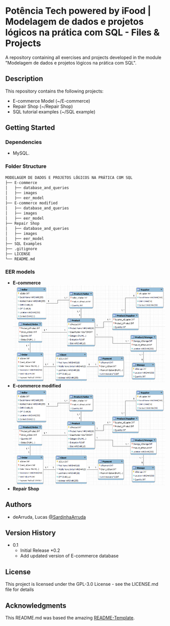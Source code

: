 # Potência Tech powered by iFood | Modelagem de dados e projetos lógicos na prática com SQL - Files & Projects

A repository containing all exercises and projects developed in the module "Modelagem de dados e projetos lógicos na prática com SQL". 

## Description

This repository contains the following projects:
* E-commerce Model (~/E-commerce)
* Repair Shop (~/Repair Shop)
* SQL tutorial examples (~/SQL example)

## Getting Started

### Dependencies

* MySQL.

### Folder Structure
````
MODELAGEM DE DADOS E PROJETOS LÓGICOS NA PRÁTICA COM SQL
├── E-commerce
│   ├── database_and_queries
│   ├── images
│   ├── eer_model
├── E-commerce modified
│   ├── database_and_queries
│   ├── images
│   ├── eer_model
├── Repair Shop
│   ├── database_and_queries
│   ├── images
│   ├── eer_model
├── SQL Examples
├── .gitignore
├── LICENSE
└── README.md
````

### EER models

* **E-commerce**
![E-commerce EER Model](https://github.com/deArrudal/dio-ifood-modelagem-dados-sql/blob/main/E-commerce/images/ecommerce_model_layout.PNG)
* **E-commerce modified**
![E-commerce EER Model](https://github.com/deArrudal/dio-ifood-modelagem-dados-sql/blob/main/E-commerce/images/ecommerce_model_layout.PNG)
* **Repair Shop**
    
## Authors

 - deArruda, Lucas [@SardinhaArruda](https://twitter.com/SardinhaArruda)

## Version History

* 0.1
    * Initial Release
*0.2
    * Add updated version of E-commerce database

## License

This project is licensed under the GPL-3.0 License - see the LICENSE.md file for details

## Acknowledgments

This README.md was based the amazing [README-Template](https://gist.github.com/DomPizzie/7a5ff55ffa9081f2de27c315f5018afc).
